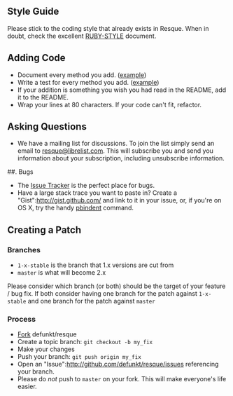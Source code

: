 ## Style Guide

Please stick to the coding style that already exists in Resque. When in doubt, check the excellent [RUBY-STYLE](http://github.com/chneukirchen/styleguide/blob/master/RUBY-STYLE) document.

## Adding Code

* Document every method you add. ([example][document_example])
* Write a test for every method you add. ([example][test_example])
* If your addition is something you wish you had read in the README, add it to the README.
* Wrap your lines at 80 characters. If your code can't fit, refactor.

[document_example]: http://github.com/defunkt/resque/blob/53c074177c32ba8e8e4896372b6d6fbc5f9efacf/lib/resque.rb#L74-78
[test_example]: http://github.com/defunkt/resque/blob/53c074177c32ba8e8e4896372b6d6fbc5f9efacf/test/resque_test.rb#L135-144

## Asking Questions

* We have a mailing list for discussions. To join the list simply send an email to [resque@librelist.com](mailto:resque@librelist.com). This will subscribe you and send you information about your subscription, including unsubscribe information.

##. Bugs

* The [Issue Tracker][issue_tracker] is the perfect place for bugs.
* Have a large stack trace you want to paste in? Create a "Gist":http://gist.github.com/ and link to it in your issue, or, if you're on OS X, try the handy [pbindent][pbindent] command.

[issue_tracker]: http://github.com/defunkt/resque/issues
[pbindent]: http://github.com/rtomayko/dotfiles/blob/rtomayko/bin/pbindent

## Creating a Patch

### Branches

* `1-x-stable` is the branch that 1.x versions are cut from
* `master` is what will become 2.x

Please consider which branch (or both) should be the target of your feature / bug fix. If both consider having one branch for the patch against `1-x-stable` and one branch for the patch against `master`

### Process

* [Fork](http://help.github.com/forking/) defunkt/resque
* Create a topic branch: `git checkout -b my_fix`
* Make your changes
* Push your branch: `git push origin my_fix`
* Open an "Issue":http://github.com/defunkt/resque/issues referencing your branch.
* Please do *not* push to `master` on your fork. This will make everyone's life easier. 